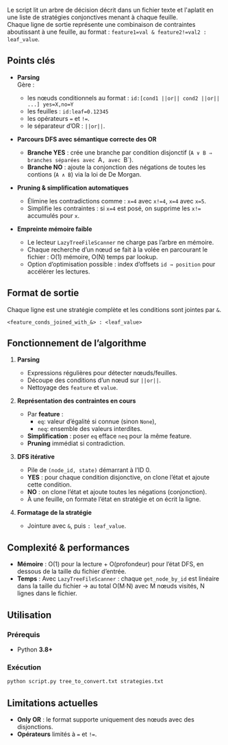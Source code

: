 
Le script lit un arbre de décision décrit dans un fichier texte et l'aplatit en une liste de stratégies conjonctives menant à chaque feuille.  
Chaque ligne de sortie représente une combinaison de contraintes aboutissant à une feuille, au format :  `feature1=val & feature2!=val2 : leaf_value`.

## Points clés

- **Parsing**  
  Gère :
  - les nœuds conditionnels au format : `id:[cond1 ||or|| cond2 ||or|| ...] yes=X,no=Y`
  - les feuilles : `id:leaf=0.12345`
  - les opérateurs `=` et `!=`.
  - le séparateur d’OR : `||or||`.

- **Parcours DFS avec sémantique correcte des OR**  
  - **Branche YES** : crée une branche par condition disjonctif (`A ∨ B ⇒ branches séparées avec `A`, avec `B`).  
  - **Branche NO** : ajoute la conjonction des négations de toutes les contions (`A ∧ B`) via la loi de De Morgan.

- **Pruning & simplification automatiques**  
  - Élimine les contradictions comme : `x=4` avec `x!=4`, `x=4` avec `x=5`.  
  - Simplifie les contraintes : si `x=4` est posé, on supprime les `x!=` accumulés pour `x`.

- **Empreinte mémoire faible**  
  - Le lecteur `LazyTreeFileScanner` ne charge pas l’arbre en mémoire.  
  - Chaque recherche d’un nœud se fait à la volée en parcourant le fichier : O(1) mémoire, O(N) temps par lookup.  
  - Option d’optimisation possible : index d’offsets `id → position` pour accélérer les lectures.

## Format de sortie

Chaque ligne est une stratégie complète et les conditions sont jointes par ` & `.

```
<feature_conds_joined_with_&> : <leaf_value>
```


## Fonctionnement de l’algorithme

1. **Parsing**
   - Expressions régulières pour détecter nœuds/feuilles.
   - Découpe des conditions d’un nœud sur `||or||`.
   - Nettoyage des `feature` et `value`.

2. **Représentation des contraintes en cours**
   - Par **feature** :
     - `eq`: valeur d’égalité si connue (sinon `None`),
     - `neq`: ensemble des valeurs interdites.
   - **Simplification** : poser `eq` efface `neq` pour la même feature.
   - **Pruning** immédiat si contradiction.

3. **DFS itérative**
   - Pile de `(node_id, state)` démarrant à l’ID 0.
   - **YES** : pour chaque condition disjonctive, on clone l’état et ajoute cette condition.  
   - **NO** : on clone l’état et ajoute toutes les négations (conjonction).
   - À une feuille, on formate l’état en stratégie et on écrit la ligne.

4. **Formatage de la stratégie**
   - Jointure avec ` & `, puis `: leaf_value`.


## Complexité & performances

- **Mémoire** : O(1) pour la lecture + O(profondeur) pour l’état DFS, en dessous de la taille du fichier d’entrée.
- **Temps** : Avec `LazyTreeFileScanner` : chaque `get_node_by_id` est linéaire dans la taille du fichier → au total O(M·N) avec M nœuds visités, N lignes dans le fichier.

## Utilisation

### Prérequis

- Python **3.8+**
  
### Exécution

```bash
python script.py tree_to_convert.txt strategies.txt
```

## Limitations actuelles

- **Only OR** : le format supporte uniquement des nœuds avec des disjonctions.
- **Opérateurs** limités à `=` et `!=`.


